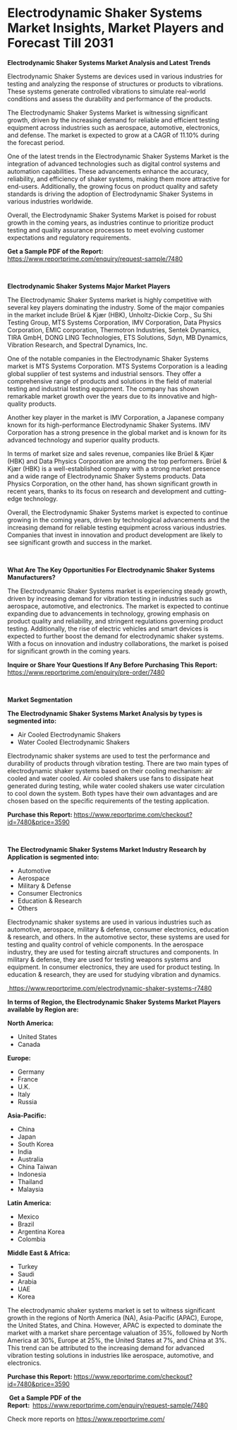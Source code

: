 <p><h1>Electrodynamic Shaker Systems Market Insights, Market Players and Forecast Till 2031</h1></p><p><strong>Electrodynamic Shaker Systems Market Analysis and Latest Trends</strong></p>
<p><p>Electrodynamic Shaker Systems are devices used in various industries for testing and analyzing the response of structures or products to vibrations. These systems generate controlled vibrations to simulate real-world conditions and assess the durability and performance of the products.</p><p>The Electrodynamic Shaker Systems Market is witnessing significant growth, driven by the increasing demand for reliable and efficient testing equipment across industries such as aerospace, automotive, electronics, and defense. The market is expected to grow at a CAGR of 11.10% during the forecast period.</p><p>One of the latest trends in the Electrodynamic Shaker Systems Market is the integration of advanced technologies such as digital control systems and automation capabilities. These advancements enhance the accuracy, reliability, and efficiency of shaker systems, making them more attractive for end-users. Additionally, the growing focus on product quality and safety standards is driving the adoption of Electrodynamic Shaker Systems in various industries worldwide.</p><p>Overall, the Electrodynamic Shaker Systems Market is poised for robust growth in the coming years, as industries continue to prioritize product testing and quality assurance processes to meet evolving customer expectations and regulatory requirements.</p></p>
<p><strong>Get a Sample PDF of the Report:&nbsp;</strong> <a href="https://www.reportprime.com/enquiry/request-sample/7480">https://www.reportprime.com/enquiry/request-sample/7480</a></p>
<p>&nbsp;</p>
<p><strong>Electrodynamic Shaker Systems Major Market Players</strong></p>
<p><p>The Electrodynamic Shaker Systems market is highly competitive with several key players dominating the industry. Some of the major companies in the market include Brüel & Kjær (HBK), Unholtz-Dickie Corp., Su Shi Testing Group, MTS Systems Corporation, IMV Corporation, Data Physics Corporation, EMIC corporation, Thermotron Industries, Sentek Dynamics, TIRA GmbH, DONG LING Technologies, ETS Solutions, Sdyn, MB Dynamics, Vibration Research, and Spectral Dynamics, Inc.</p><p>One of the notable companies in the Electrodynamic Shaker Systems market is MTS Systems Corporation. MTS Systems Corporation is a leading global supplier of test systems and industrial sensors. They offer a comprehensive range of products and solutions in the field of material testing and industrial testing equipment. The company has shown remarkable market growth over the years due to its innovative and high-quality products.</p><p>Another key player in the market is IMV Corporation, a Japanese company known for its high-performance Electrodynamic Shaker Systems. IMV Corporation has a strong presence in the global market and is known for its advanced technology and superior quality products.</p><p>In terms of market size and sales revenue, companies like Brüel & Kjær (HBK) and Data Physics Corporation are among the top performers. Brüel & Kjær (HBK) is a well-established company with a strong market presence and a wide range of Electrodynamic Shaker Systems products. Data Physics Corporation, on the other hand, has shown significant growth in recent years, thanks to its focus on research and development and cutting-edge technology.</p><p>Overall, the Electrodynamic Shaker Systems market is expected to continue growing in the coming years, driven by technological advancements and the increasing demand for reliable testing equipment across various industries. Companies that invest in innovation and product development are likely to see significant growth and success in the market.</p></p>
<p>&nbsp;</p>
<p><strong>What Are The Key Opportunities For Electrodynamic Shaker Systems Manufacturers?</strong></p>
<p><p>The Electrodynamic Shaker Systems market is experiencing steady growth, driven by increasing demand for vibration testing in industries such as aerospace, automotive, and electronics. The market is expected to continue expanding due to advancements in technology, growing emphasis on product quality and reliability, and stringent regulations governing product testing. Additionally, the rise of electric vehicles and smart devices is expected to further boost the demand for electrodynamic shaker systems. With a focus on innovation and industry collaborations, the market is poised for significant growth in the coming years.</p></p>
<p><strong>Inquire or Share Your Questions If Any Before Purchasing This Report:</strong> <a href="https://www.reportprime.com/enquiry/pre-order/7480">https://www.reportprime.com/enquiry/pre-order/7480</a></p>
<p>&nbsp;</p>
<p><strong>Market Segmentation</strong></p>
<p><strong>The Electrodynamic Shaker Systems Market Analysis by types is segmented into:</strong></p>
<p><ul><li>Air Cooled Electrodynamic Shakers</li><li>Water Cooled Electrodynamic Shakers</li></ul></p>
<p><p>Electrodynamic shaker systems are used to test the performance and durability of products through vibration testing. There are two main types of electrodynamic shaker systems based on their cooling mechanism: air cooled and water cooled. Air cooled shakers use fans to dissipate heat generated during testing, while water cooled shakers use water circulation to cool down the system. Both types have their own advantages and are chosen based on the specific requirements of the testing application.</p></p>
<p><strong>Purchase this Report:&nbsp;</strong><a href="https://www.reportprime.com/checkout?id=7480&price=3590">https://www.reportprime.com/checkout?id=7480&price=3590</a></p>
<p>&nbsp;</p>
<p><strong>The Electrodynamic Shaker Systems Market Industry Research by Application is segmented into:</strong></p>
<p><ul><li>Automotive</li><li>Aerospace</li><li>Military & Defense</li><li>Consumer Electronics</li><li>Education & Research</li><li>Others</li></ul></p>
<p><p>Electrodynamic shaker systems are used in various industries such as automotive, aerospace, military & defense, consumer electronics, education & research, and others. In the automotive sector, these systems are used for testing and quality control of vehicle components. In the aerospace industry, they are used for testing aircraft structures and components. In military & defense, they are used for testing weapons systems and equipment. In consumer electronics, they are used for product testing. In education & research, they are used for studying vibration and dynamics.</p></p>
<p><a href="https://www.reportprime.com/electrodynamic-shaker-systems-r7480">&nbsp;https://www.reportprime.com/electrodynamic-shaker-systems-r7480</a></p>
<p><strong>In terms of Region, the Electrodynamic Shaker Systems Market Players available by Region are:</strong></p>
<p>
    <p> <strong> North America: </strong>
        <ul>
            <li>United States</li>
            <li>Canada</li>
        </ul>
        </p> 
    <p> <strong> Europe: </strong>
        <ul>
            <li>Germany</li>
            <li>France</li>
            <li>U.K.</li>
            <li>Italy</li>
            <li>Russia</li>
        </ul>
        </p> 
    <p> <strong> Asia-Pacific: </strong>
        <ul>
            <li>China</li>
            <li>Japan</li>
            <li>South Korea</li>
            <li>India</li>
            <li>Australia</li>
            <li>China Taiwan</li>
            <li>Indonesia</li>
            <li>Thailand</li>
            <li>Malaysia</li>
        </ul>
        </p> 
    <p> <strong> Latin America: </strong>
        <ul>
            <li>Mexico</li>
            <li>Brazil</li>
            <li>Argentina Korea</li>
            <li>Colombia</li>
        </ul>
        </p> 
    <p> <strong> Middle East & Africa: </strong>
        <ul>
            <li>Turkey</li>
            <li>Saudi</li>
            <li>Arabia</li>
            <li>UAE</li>
            <li>Korea</li>
        </ul>
    </p>
    </p>
<p><p>The electrodynamic shaker systems market is set to witness significant growth in the regions of North America (NA), Asia-Pacific (APAC), Europe, the United States, and China. However, APAC is expected to dominate the market with a market share percentage valuation of 35%, followed by North America at 30%, Europe at 25%, the United States at 7%, and China at 3%. This trend can be attributed to the increasing demand for advanced vibration testing solutions in industries like aerospace, automotive, and electronics.</p></p>
<p><strong>Purchase this Report: </strong><a href="https://www.reportprime.com/checkout?id=7480&price=3590">https://www.reportprime.com/checkout?id=7480&price=3590</a></p>
<p>&nbsp;<strong>Get a Sample PDF of the Report:&nbsp;&nbsp;</strong><a href="https://www.reportprime.com/enquiry/request-sample/7480">https://www.reportprime.com/enquiry/request-sample/7480</a></p>
<p><strong></strong></p>
<p>Check more reports on <a href="https://www.reportprime.com/">https://www.reportprime.com/</a></p>